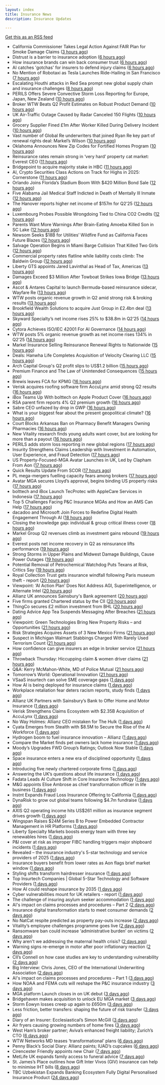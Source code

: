 ```yaml
---
layout: index
title: Insurance News
description: Insurance Updates

---
```


[Get this as an RSS feed](/insurance.rss)

<!-- news_marker starts -->
- California Commissioner Takes Legal Action Against FAIR Plan for Smoke Damage Claims ([3 hours ago](https://www.insurancejournal.com/news/west/2025/07/31/834076.htm))
- Distrust is a barrier to insurance adoption ([6 hours ago](https://www.dig-in.com/opinion/distrust-is-a-barrier-to-insurance-adoption))
- How insurance brands can win back consumer trust ([6 hours ago](https://www.dig-in.com/opinion/how-insurance-brands-can-win-back-consumer-trust))
- AI catches 'gotchas' for insurers to defend injury claims ([6 hours ago](https://www.dig-in.com/news/ai-catches-gotchas-for-insurers-to-defend-injury-claims))
- No Mention of Robotaxi as Tesla Launches Ride-Hailing in San Francisco ([7 hours ago](https://www.insurancejournal.com/news/west/2025/07/31/834051.htm))
- Escalating Houthi attacks in Red Sea prompt new global supply chain and insurance challenges ([8 hours ago](https://www.insurancebusinessmag.com/uk/news/marine/escalating-houthi-attacks-in-red-sea-prompt-new-global-supply-chain-and-insurance-challenges-544622.aspx))
- PERILS Offers Severe Convective Storm Loss Reporting for Europe, Japan, New Zealand ([10 hours ago](https://www.insurancejournal.com/news/international/2025/07/31/834018.htm))
- Broker WTW Beats Q2 Profit Estimates on Robust Product Demand ([10 hours ago](https://www.insurancejournal.com/news/national/2025/07/31/834015.htm))
- UK Air-Traffic Outage Caused by Radar Canceled 150 Flights ([10 hours ago](https://www.insurancejournal.com/news/international/2025/07/31/834008.htm))
- Grocery Supplier Fined £1m After Worker Killed During Delivery Incident ([10 hours ago](https://insurance-edge.net/2025/07/31/grocery-supplier-fined-1m-after-worker-killed-during-delivery-incident/))
- Vast number of Global Re underwriters that joined Ryan Re key part of renewal rights deal: Markel’s Wilson ([10 hours ago](https://www.reinsurancene.ws/vast-number-of-global-re-underwriters-that-joined-ryan-re-key-part-of-renewal-rights-deal-markels-wilson/))
- Oklahoma Announces New Zip Codes for Fortified Homes Program ([10 hours ago](https://www.insurancejournal.com/news/southcentral/2025/07/31/834000.htm))
- Reinsurance rates remain strong in ‘very hard’ property cat market: Everest CEO ([11 hours ago](https://www.reinsurancene.ws/reinsurance-rates-remain-strong-in-very-hard-property-cat-market-everest-ceo/))
- Bridgepoint to acquire majority stake in HBC ([11 hours ago](https://www.reinsurancene.ws/bridgepoint-to-acquire-majority-stake-in-hbc/))
- AI, Crypto Securities Class Actions on Track for Highs in 2025: Cornerstone ([11 hours ago](https://www.insurancejournal.com/news/national/2025/07/31/833954.htm))
- Orlando Joins Florida’s Stadium Boom With $420 Million Bond Sale ([12 hours ago](https://www.insurancejournal.com/news/southeast/2025/07/31/833981.htm))
- Five Alabama Jail Medical Staff Indicted in Death of Mentally Ill Inmate ([12 hours ago](https://www.insurancejournal.com/news/southeast/2025/07/31/833977.htm))
- The Hanover reports higher net income of $157m for Q2’25 ([12 hours ago](https://www.reinsurancene.ws/the-hanover-reports-higher-net-income-of-157m-for-q225/))
- Luxembourg Probes Possible Wrongdoing Tied to China CO2 Credits ([12 hours ago](https://www.insurancejournal.com/news/international/2025/07/31/833962.htm))
- Parents Want More Warnings After Brain-Eating Amoeba Killed Son in SC Lake ([12 hours ago](https://www.insurancejournal.com/news/southeast/2025/07/31/833968.htm))
- Newsom Seeks $18B for Utilities’ Wildfire Fund as California Faces Future Blazes ([12 hours ago](https://www.insurancejournal.com/news/west/2025/07/31/833966.htm))
- Salvage Operation Begins in Miami Barge Collision That Killed Two Girls ([12 hours ago](https://www.insurancejournal.com/news/southeast/2025/07/31/833958.htm))
- Commercial property rates flatline while liability costs climb: The Baldwin Group ([12 hours ago](https://www.reinsurancene.ws/commercial-property-rates-flatline-while-liability-costs-climb-the-baldwin-group/))
- Liberty GTS appoints Jared Lavinthal as Head of Tax, Americas ([13 hours ago](https://www.reinsurancene.ws/liberty-gts-appoints-jared-lavinthal-as-head-of-tax-americas/))
- Damages Exceed $3 Million After Towboat Strikes Iowa Bridge ([13 hours ago](https://www.insurancejournal.com/news/midwest/2025/07/31/833941.htm))
- Ascot & Antares Capital to launch Bermuda-based reinsurance sidecar, Wayfare Re ([13 hours ago](https://www.reinsurancene.ws/ascot-antares-capital-to-launch-bermuda-based-reinsurance-sidecar-wayfare-re/))
- WTW posts organic revenue growth in Q2 amid strong risk & broking results ([13 hours ago](https://www.insurancebusinessmag.com/uk/news/breaking-news/wtw-posts-organic-revenue-growth-in-q2-amid-strong-risk-and-broking-results-544566.aspx))
- Brookfield Wealth Solutions to acquire Just Group in £2.4bn deal ([13 hours ago](https://www.reinsurancene.ws/brookfield-wealth-solutions-to-acquire-just-group-in-2-4bn-deal/))
- Skyward Specialty’s net income rises 25% to $38.8m in Q2’25 ([14 hours ago](https://www.reinsurancene.ws/skyward-specialtys-net-income-rises-25-to-38-8m-in-q225/))
- Cytora Achieves ISO/IEC 42001 For AI Governance ([14 hours ago](https://insurance-edge.net/2025/07/31/cytora-achieves-iso-iec-42001-for-ai-governance/))
- WTW posts 5% organic revenue growth as net income rises 134% in Q2’25 ([14 hours ago](https://www.reinsurancene.ws/wtw-posts-5-organic-revenue-growth-as-net-income-rises-134-in-q225/))
- Markel Insurance Selling Reinsurance Renewal Rights to Nationwide ([15 hours ago](https://www.insurancejournal.com/news/international/2025/07/31/833921.htm))
- Deals: Hanwha Life Completes Acquisition of Velocity Clearing LLC ([15 hours ago](https://insurance-edge.net/2025/07/31/deals-hanwha-life-completes-acquisition-of-velocity-clearing-llc/))
- Arch Capital Group's Q2 profit slips to US$1.2 billion ([15 hours ago](https://www.insurancebusinessmag.com/uk/news/breaking-news/arch-capital-groups-q2-profit-slips-to-us1-2-billion-544517.aspx))
- Premium Finance and The Law of Unintended Consequences ([15 hours ago](https://insurance-edge.net/2025/07/31/premium-finance-and-the-law-of-unintended-consequences/))
- Brewis leaves FCA for KPMG ([16 hours ago](https://www.postonline.co.uk/news/7958288/brewis-leaves-fca-for-kpmg))
- Verisk acquires roofing software firm AccuLynx amid strong Q2 results ([16 hours ago](https://www.insurancebusinessmag.com/uk/news/technology/verisk-acquires-roofing-software-firm-acculynx-amid-strong-q2-results-544512.aspx))
- iBox Teams Up With bolttech on Apple Product Cover ([16 hours ago](https://insurance-edge.net/2025/07/31/ibox-teams-up-with-bolttech-on-apple-product-cover/))
- RSA parent firm reports 4% Q2 premium growth ([16 hours ago](https://www.insurancebusinessmag.com/uk/news/breaking-news/rsa-parent-firm-reports-4-q2-premium-growth-544509.aspx))
- Sabre CEO unfazed by drop in GWP ([16 hours ago](https://www.postonline.co.uk/news/7958286/sabre-ceo-unfazed-by-drop-in-gwp))
- What is your biggest fear about the present geopolitical climate? ([16 hours ago](https://www.insurancebusinessmag.com/uk/tv/what-is-your-biggest-fear-about-the-present-geopolitical-climate-544507.aspx))
- Court Blocks Arkansas Ban on Pharmacy Benefit Managers Owning Pharmacies ([16 hours ago](https://www.insurancejournal.com/news/southcentral/2025/07/31/833732.htm))
- New Vitality research finds young adults want cover, but are looking for more than a payout ([16 hours ago](https://ifamagazine.com/new-vitality-research-finds-young-adults-want-cover-but-are-looking-for-more-than-a-payout/))
- PERILS adds storm loss reporting in new global regions ([17 hours ago](https://www.insurancebusinessmag.com/uk/news/breaking-news/perils-adds-storm-loss-reporting-in-new-global-regions-544580.aspx))
- Insurity Strengthens Claims Leadership with Investment in Automation, User Experience, and Fraud Detection ([17 hours ago](https://www.insurtechinsights.com/insurity-strengthens-claims-leadership-with-investment-in-automation-user-experience-and-fraud-detection/))
- US Property-Focused-MGA Avatar Launches in UK, Led by Clapham From Aon ([17 hours ago](https://www.insurancejournal.com/news/international/2025/07/31/833913.htm))
- Quick Results Update From SCOR ([17 hours ago](https://insurance-edge.net/2025/07/31/quick-results-update-from-scor/))
- PL mega-mergers fuelling capacity fears among brokers ([17 hours ago](https://www.postonline.co.uk/broker/7958268/pl-mega-mergers-fuelling-capacity-fears-among-brokers))
- Avatar MGA secures Lloyd’s approval, begins binding US property risks ([17 hours ago](https://www.insurancebusinessmag.com/uk/news/breaking-news/avatar-mga-secures-lloyds-approval-begins-binding-us-property-risks-544501.aspx))
- bolttech and iBox Launch TecProtec with AppleCare Services in Indonesia ([17 hours ago](https://www.insurtechinsights.com/bolttech-and-ibox-launch-tecprotec-with-applecare-services-in-indonesia/))
- Top 5 Challenges Facing P&C Insurance MGAs and How an AMS Can Help ([17 hours ago](https://www.insurancejournal.com/blogs/expert-insured/2025/07/31/833680.htm))
- dacadoo and Microsoft Join Forces to Redefine Digital Health Engagement Through AI ([18 hours ago](https://www.insurtechinsights.com/dacadoo-and-microsoft-join-forces-to-redefine-digital-health-engagement-through-ai/))
- Closing the knowledge gap: individual & group critical illness cover ([18 hours ago](https://ifamagazine.com/closing-the-knowledge-gap-individual-group-critical-illness-cover/))
- Markel Group Q2 revenues climb as investment gains rebound ([19 hours ago](https://www.insurancebusinessmag.com/uk/news/breaking-news/markel-group-q2-revenues-climb-as-investment-gains-rebound-544488.aspx))
- Everest posts net income recovery in Q2 as reinsurance lifts performance ([19 hours ago](https://www.insurancebusinessmag.com/uk/news/breaking-news/everest-posts-net-income-recovery-in-q2-as-reinsurance-lifts-performance-544480.aspx))
- Strong Storms in Upper Plains and Midwest Damage Buildings, Cause Power Outages ([19 hours ago](https://www.insurancejournal.com/news/midwest/2025/07/31/833900.htm))
- Potential Removal of Petrochemical Watchdog Puts Texans at Risk, Critics Say ([19 hours ago](https://www.insurancejournal.com/news/southcentral/2025/07/31/833636.htm))
- Royal Collection Trust gets insurance windfall following Paris museum theft - report ([20 hours ago](https://www.insurancebusinessmag.com/uk/news/breaking-news/royal-collection-trust-gets-insurance-windfall-following-paris-museum-theft--report-544479.aspx))
- Viewpoint: ‘AI Action Plan’ Does Not Address AGI, Superintelligence, or Alternate Intel ([20 hours ago](https://www.insurancejournal.com/news/national/2025/07/31/833888.htm))
- Allianz UK announces Sainsbury's Bank agreement ([20 hours ago](https://www.insurancebusinessmag.com/uk/news/property-insurance/allianz-uk-announces-sainsburys-bank-agreement-544477.aspx))
- Five firms granted Chartered status by the CII ([20 hours ago](https://www.insurancebusinessmag.com/uk/news/breaking-news/five-firms-granted-chartered-status-by-the-cii-544476.aspx))
- ThingCo secures £2 million investment from BHL ([20 hours ago](https://www.insurancebusinessmag.com/uk/news/technology/thingco-secures-2-million-investment-from-bhl-544475.aspx))
- Dating Advice App Tea Suspends Messaging After Breaches ([21 hours ago](https://www.insurancejournal.com/news/national/2025/07/31/833868.htm))
- Viewpoint: Green Technologies Bring New Property Risks – and Opportunities ([21 hours ago](https://www.insurancejournal.com/news/international/2025/07/31/833856.htm))
- Risk Strategies Acquires Assets of 3 New Mexico Firms ([21 hours ago](https://www.insurancejournal.com/news/west/2025/07/31/833862.htm))
- Suspect in Michigan Walmart Stabbings Charged With Rarely Used Terrorism Count ([21 hours ago](https://www.insurancejournal.com/news/midwest/2025/07/31/833882.htm))
- How confidence can give insurers an edge in broker service ([21 hours ago](https://www.postonline.co.uk/commercial/7958281/how-confidence-can-give-insurers-an-edge-in-broker-service))
- Throwback Thursday: Hiccupping claim & women driver claims ([21 hours ago](https://www.postonline.co.uk/personal/7956737/throwback-thursday-hiccupping-claim-women-driver-claims))
- Q&A: Kerry McMahon-White, MD of Police Mutual ([21 hours ago](https://www.postonline.co.uk/personal/7957854/qa-kerry-mcmahon-white-md-of-police-mutual))
- Tomorrow’s World: Operational Innovation ([21 hours ago](https://www.postonline.co.uk/personal/7958049/tomorrow%E2%80%99s-world-operational-innovation))
- VSaaS insurtech can solve SME coverage gaps ([1 days ago](https://www.dig-in.com/news/vsaas-insurtech-can-solve-sme-coverage-gaps))
- How AI is being deployed for insurance claims ([1 days ago](https://www.dig-in.com/list/how-ai-is-being-deployed-for-insurance-claims))
- Workplace retaliation fear deters racism reports, study finds ([1 days ago](https://www.insurancebusinessmag.com/uk/business-strategy/workplace-retaliation-fear-deters-racism-reports-study-finds-544440.aspx))
- Allianz UK Partners with Sainsbury’s Bank to Offer Home and Motor Insurance ([1 days ago](https://www.insurtechinsights.com/allianz-uk-partners-with-sainsburys-bank-to-offer-home-and-motor-insurance/))
- Verisk Strengthens Claims Ecosystem with $2.35B Acquisition of AccuLynx ([1 days ago](https://www.insurtechinsights.com/verisk-strengthens-claims-ecosystem-with-2-35b-acquisition-of-acculynx/))
- No Way Holmes: Allianz CEO mistaken for The Hulk ([1 days ago](https://www.postonline.co.uk/news/7958276/no-way-holmes-allianz-ceo-mistaken-for-the-hulk))
- Cyata Emerges from Stealth with $8.5M to Secure the Rise of the AI Workforce ([1 days ago](https://www.insurtechinsights.com/cyata-emerges-from-stealth-with-8-5m-to-secure-the-rise-of-the-ai-workforce/))
- Hydrogen boom to fuel insurance innovation – Allianz ([1 days ago](https://www.insurancebusinessmag.com/uk/news/breaking-news/hydrogen-boom-to-fuel-insurance-innovation--allianz-544357.aspx))
- Compare the Market finds pet owners lack home insurance ([1 days ago](https://www.postonline.co.uk/news/7958275/compare-the-market-finds-pet-owners-lack-home-insurance))
- Moody’s Upgrades FWD Group’s Ratings; Outlook Now Stable ([1 days ago](https://www.insurtechinsights.com/moodys-upgrades-fwd-groups-ratings-outlook-now-stable/))
- Space insurance enters a new era of disciplined opportunity ([1 days ago](https://www.insurancebusinessmag.com/uk/news/breaking-news/space-insurance-enters-a-new-era-of-disciplined-opportunity-544349.aspx))
- Introducing five newly chartered corporate firms ([1 days ago](https://ifamagazine.com/introducing-five-newly-chartered-corporate-firms/))
- Answering the UK’s questions about life insurance ([1 days ago](https://ifamagazine.com/answering-the-uks-questions-about-life-insurance/))
- Fadata Leads AI Culture Shift in Core Insurance Technology ([1 days ago](https://www.insurtechinsights.com/fadata-leads-ai-culture-shift-in-core-insurance-technology/))
- M&G appoints Elise Ambrose as chief transformation officer in life business ([1 days ago](https://ifamagazine.com/mg-appoints-elise-ambrose-as-chief-transformation-officer-in-life-business/))
- Instnt Expands Fraud Loss Insurance Offering to California ([1 days ago](https://www.insurtechinsights.com/instnt-expands-fraud-loss-insurance-offering-to-california/))
- DynaRisk to grow out global teams following $4.7m fundraise ([1 days ago](https://www.postonline.co.uk/news/7958270/dynarisk-to-grow-out-global-teams-following-47m-fundraise))
- AXIS Q2 operating income hits US$261 million as insurance segment drives growth ([1 days ago](https://www.insurancebusinessmag.com/uk/news/breaking-news/axis-q2-operating-income-hits-us261-million-as-insurance-segment-drives-growth-544322.aspx))
- Wingspan Raises $24M Series B to Power Embedded Contractor Management in HR Platforms ([1 days ago](https://www.insurtechinsights.com/wingspan-raises-24m-series-b-to-power-embedded-contractor-management-in-hr-platforms/))
- Liberty Specialty Markets boosts energy team with three key renewables hires ([1 days ago](https://www.insurancebusinessmag.com/uk/news/breaking-news/liberty-specialty-markets-boosts-energy-team-with-three-key-renewables-hires-544320.aspx))
- P&I cover at risk as improper FIBC handling triggers major shipboard incidents ([1 days ago](https://www.insurancebusinessmag.com/uk/news/marine/pandi-cover-at-risk-as-improper-fibc-handling-triggers-major-shipboard-incidents-544315.aspx))
- Revealed – the insurance industry's 5-star technology and service providers of 2025 ([1 days ago](https://www.insurancebusinessmag.com/uk/news/breaking-news/revealed--the-insurance-industrys-5star-technology-and-service-providers-of-2025-544219.aspx))
- Insurance buyers benefit from lower rates as Aon flags brief market window ([1 days ago](https://www.insurancebusinessmag.com/uk/news/breaking-news/insurance-buyers-benefit-from-lower-rates-as-aon-flags-brief-market-window-544305.aspx))
- Styling shifts transform hairdresser insurance ([1 days ago](https://www.postonline.co.uk/commercial/7957886/styling-shifts-transform-hairdresser-insurance))
- Top Insurtech Companies | Global 5-Star Technology and Software Providers ([1 days ago](https://www.insurancebusinessmag.com/uk/best-insurance/top-insurtech-companies--global-5star-technology-and-software-providers-543653.aspx))
- How AI could reshape insurance by 2035 ([1 days ago](https://www.insurancebusinessmag.com/uk/news/technology/how-ai-could-reshape-insurance-by-2035-544293.aspx))
- Cyber vulnerabilities mount for UK retailers - report ([1 days ago](https://www.insurancebusinessmag.com/uk/news/breaking-news/cyber-vulnerabilities-mount-for-uk-retailers--report-544292.aspx))
- The challenge of insuring asylum seeker accommodation ([1 days ago](https://www.postonline.co.uk/commercial/7957907/the-challenge-of-insuring-asylum-seeker-accommodation))
- AI's impact on claims processes and procedures – Part 2 ([2 days ago](https://www.dig-in.com/news/ais-impact-on-claims-processes-and-procedures-part-2))
- Insurance digital transformation starts to meet consumer demands ([2 days ago](https://www.dig-in.com/opinion/insurance-digital-transformation-starts-to-meet-consumer-demands))
- No NatCat respite predicted as property pay-outs increase ([2 days ago](https://www.postonline.co.uk/news/7958264/no-natcat-respite-predicted-as-property-pay-outs-increase))
- Vitality’s employee challenges programme goes live ([2 days ago](https://ifamagazine.com/vitalitys-employee-challenges-programme-goes-live/))
- Ransomware ban could increase ‘administrative burden’ on victims ([2 days ago](https://www.postonline.co.uk/technology/7958256/ransomware-ban-could-increase-%E2%80%98administrative-burden%E2%80%99-on-victims))
- Why aren't we addressing the maternal health crisis? ([2 days ago](https://www.dig-in.com/opinion/why-arent-we-addressing-the-maternal-health-crisis))
- Warning signs re-emerge in motor after poor inflationary reaction ([2 days ago](https://www.postonline.co.uk/news/7958258/warning-signs-re-emerge-in-motor-after-poor-inflationary-reaction))
- CII’s Connell on how case studies are key to understanding vulnerability ([2 days ago](https://www.postonline.co.uk/regulation/7958016/ciis-connell-on-how-case-studies-are-key-to-understanding-vulnerability))
- Big Interview: Chris Jones, CEO of the International Underwriting Association ([2 days ago](https://www.postonline.co.uk/lloyd%E2%80%99slondon/7957895/big-interview-chris-jones-ceo-of-the-international-underwriting-association))
- AI's impact on claims processes and procedures – Part 1 ([3 days ago](https://www.dig-in.com/news/ais-impact-on-claims-processes-and-procedures-part-1))
- How NOAA and FEMA cuts will reshape the P&C insurance industry ([3 days ago](https://www.dig-in.com/opinion/how-noaa-and-fema-cuts-will-affect-p-c-insurance))
- MGA platform Launch closes in on UK debut ([3 days ago](https://www.postonline.co.uk/commercial/7958247/mga-platform-launch-closes-in-on-uk-debut))
- Bridgehaven makes acquisition to unlock EU MGA market ([3 days ago](https://www.postonline.co.uk/commercial/7958254/bridgehaven-makes-acquisition-to-unlock-eu-mga-market))
- Storm Éowyn losses creep up again to £650m ([3 days ago](https://www.postonline.co.uk/claims/7958253/storm-%C3%A9owyn-losses-creep-up-again-to-%C2%A3650m))
- Less friction, better transfers: shaping the future of risk transfer ([3 days ago](https://ifamagazine.com/less-friction-better-transfers-shaping-the-future-of-risk-transfer/))
- Diary of an Insurer: Ecclesiastical’s Simon McGill ([3 days ago](https://www.postonline.co.uk/commercial/7957624/diary-of-an-insurer-ecclesiastical%E2%80%99s-simon-mcgill))
- Air fryers causing growing numbers of home fires ([3 days ago](https://www.postonline.co.uk/claims/7957949/air-fryers-causing-growing-numbers-of-home-fires))
- West Ham’s broker partner; Aviva’s enhanced freight liability; Zurich’s CTO ([6 days ago](https://www.postonline.co.uk/news/7958240/west-hams-broker-partner-avivas-enhanced-freight-liability-zurichs-cto))
- WTW Networks MD teases ‘transformational’ plans ([6 days ago](https://www.postonline.co.uk/broker/7958211/wtw-networks-md-teases-%E2%80%98transformational%E2%80%99-plans))
- Penny Black’s Social Diary: Allianz paints; IUAD’s cupcakes ([6 days ago](https://www.postonline.co.uk/people/7957979/penny-black%E2%80%99s-social-diary-allianz-paints-iuad%E2%80%99s-cupcakes))
- Cirencester Friendly appoints new Chair ([7 days ago](https://ifamagazine.com/cirencester-friendly-appoints-new-chair/))
- MetLife UK expands family access to funeral advice ([7 days ago](https://ifamagazine.com/metlife-uk-expands-family-access-to-funeral-advice/))
- St. James’s Place outlines how Gift Inter Vivos (GIV) insurance can help to minimise IHT bills ([8 days ago](https://ifamagazine.com/st-jamess-place-outlines-how-gift-inter-vivos-giv-insurance-can-help-to-minimise-iht-bills/))
- TBC Uzbekistan Expands Banking Ecosystem Fully Digital Personalised Insurance Product ([24 days ago](https://thefintechtimes.com/tbc-uzbekistan-launches-fully-digital-personalised-insurance-product/))

<!-- news_marker ends -->